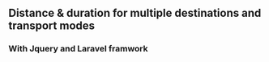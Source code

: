 ## Distance & duration for multiple destinations and transport modes
### With Jquery and Laravel framwork